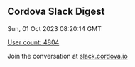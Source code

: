 ## Cordova Slack Digest
Sun, 01 Oct 2023 08:20:14 GMT

[User count: 4804](https://cordova.slack.com/)


Join the conversation at [slack.cordova.io](http://slack.cordova.io/)
